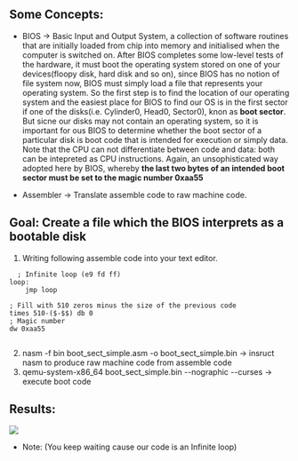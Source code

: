 ## Some Concepts:
* BIOS -> Basic Input and Output System, a collection of software routines that are initially loaded from chip into memory and initialised when the computer is switched on.
After BIOS completes some low-level tests of the hardware, it must boot the operating system stored on one of your devices(floopy disk, hard disk and so on), since BIOS has no 
notion of file system now, BIOS must simply load a file that represents your operating system. So the first step is to find the location of our operating system and the easiest place for
BIOS to find our OS is in the first sector if one of the disks(i.e. Cylinder0, Head0, Sector0), knon as **boot sector**. But sicne our disks may not contain an operating system, so it is 
important for ous BIOS to determine whether the boot sector of a particular disk is boot code that is intended for execution or simply data. Note that the CPU can not differentiate between code
and data: both can be intepreted as CPU instructions. Again, an unsophisticated way adopted here by BIOS, whereby **the last two bytes of an intended boot sector must be set to the magic number 0xaa55** 

* Assembler -> Translate assemble code to raw machine code. 


## Goal: Create a file which the BIOS interprets as a bootable disk
1. Writing following assemble code into your text editor.
```
  ; Infinite loop (e9 fd ff)
loop:
    jmp loop 

; Fill with 510 zeros minus the size of the previous code
times 510-($-$$) db 0
; Magic number
dw 0xaa55 
  
```
2. nasm -f bin boot_sect_simple.asm -o boot_sect_simple.bin -> insruct nasm to produce raw machine code from assemble code 
3. qemu-system-x86_64 boot_sect_simple.bin --nographic --curses -> execute boot code 

## Results:

![](https://user-images.githubusercontent.com/58657543/148485046-94c92174-97cb-4ceb-9549-331b6c42267f.png)
* Note: (You keep waiting cause our code is an Infinite loop)

